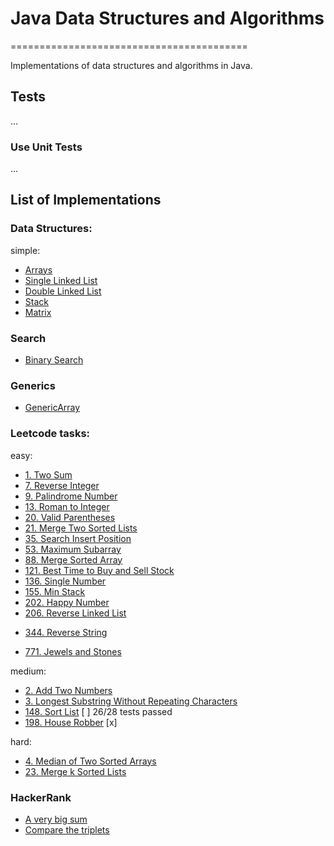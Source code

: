# Java Data Structures and Algorithms
=========================================

Implementations of data structures and algorithms in Java.

## Tests
...
### Use Unit Tests
...

## List of Implementations

### Data Structures:

simple:
- [Arrays](src/main/java/dev/eugenem/dataStructures/Arrays)
- [Single Linked List](src/main/java/dev/eugenem/dataStructures/SingleLinkedList)
- [Double Linked List](src/main/java/dev/eugenem/dataStructures/DoubleLinkedList)
- [Stack](src/main/java/dev/eugenem/dataStructures/Stack)
- [Matrix](src/main/java/dev/eugenem/dataStructures/Matrix)

### Search
- [Binary Search](src/main/java/dev/eugenem/Search/BinarySearch)

### Generics
- [GenericArray](src/main/java/dev/eugenem/generics/GenericArray.java)

### Leetcode tasks:

easy:
- [1. Two Sum](src/main/java/dev/eugenem/leetcode/TwoSum)
- [7. Reverse Integer](src/main/java/dev/eugenem/leetcode/ReverseInteger)
- [9. Palindrome Number](src/main/java/dev/eugenem/leetcode/PalindromeNumber)
- [13. Roman to Integer](src/main/java/dev/eugenem/leetcode/RomanToInteger)
- [20. Valid Parentheses](src/main/java/dev/eugenem/leetcode/ValidParentheses)
- [21. Merge Two Sorted Lists](src/main/java/dev/eugenem/leetcode/MergeTwoSortedLists)
- [35. Search Insert Position](src/main/java/dev/eugenem/leetcode/SearchInsertPosition)
- [53. Maximum Subarray](src/main/java/dev/eugenem/leetcode/MaxSubArray)
- [88. Merge Sorted Array](src/main/java/dev/eugenem/leetcode/MergeSortedArray)
- [121. Best Time to Buy and Sell Stock](src/main/java/dev/eugenem/leetcode/BestTimeToBuyAndSellStock)
- [136. Single Number](src/main/java/dev/eugenem/leetcode/SingleNumber)
- [155. Min Stack](src/main/java/dev/eugenem/leetcode/MinStack)
- [202. Happy Number](src/main/java/dev/eugenem/leetcode/HappyNumber)
- [206. Reverse Linked List](src/main/java/dev/eugenem/leetcode/ReverseLinkedList)
+ [344. Reverse String](src/main/java/dev/eugenem/leetcode/ReverseString)
- [771. Jewels and Stones](src/main/java/dev/eugenem/leetcode/JewelsAndStones)

medium:
- [2. Add Two Numbers](src/main/java/dev/eugenem/leetcode/AddTwoNumbers)
- [3. Longest Substring Without Repeating Characters](src/main/java/dev/eugenem/leetcode/LongestSubstringWithoutRepeatingCharacters)
- [148. Sort List](src/main/java/dev/eugenem/leetcode/SortList) [ ] 26/28 tests passed
- [198. House Robber](src/main/java/dev/eugenem/leetcode/HouseRobber) [x]

hard:
- [4. Median of Two Sorted Arrays](src/main/java/dev/eugenem/leetcode/MedianOfTwoSortedArrays)
- [23. Merge k Sorted Lists](src/main/java/dev/eugenem/leetcode/MergeKSortedLists)

### HackerRank

- [A very big sum](src/main/java/dev/eugenem/hackerrank/AVeryBigSum.java)
- [Compare the triplets](src/main/java/dev/eugenem/hackerrank/CompareTheTriplets.java)
